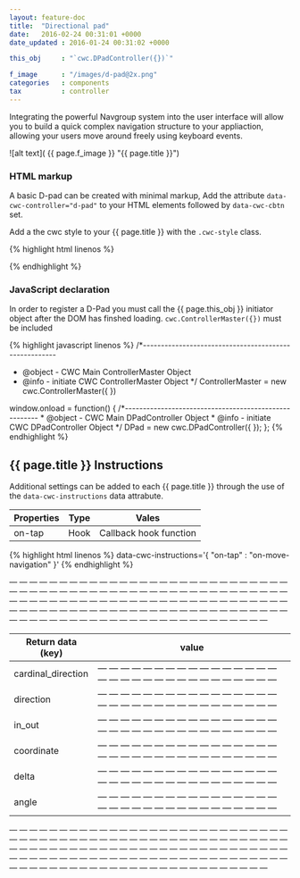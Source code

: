 ```yaml
---
layout: feature-doc
title:  "Directional pad"
date:   2016-02-24 00:31:01 +0000
date_updated : 2016-01-24 00:31:02 +0000

this_obj     : "`cwc.DPadController({})`"

f_image      : "/images/d-pad@2x.png"
categories   : components
tax          : controller
---
```

Integrating the powerful Navgroup system into the user interface will allow you to build a quick complex navigation structure to your appliaction, allowing your users move around freely using keyboard events.
<!--more-->

![alt text]( {{ page.f_image }} "{{ page.title }}")

### HTML markup
A basic D-pad can be created with minimal markup, Add the attribute `data-cwc-controller="d-pad"` to your HTML elements followed by `data-cwc-cbtn` set.

Add a the cwc style to your {{ page.title }} with the `.cwc-style` class.

{% highlight html linenos %}
<section class="dpad cwc-style" data-cwc-controller="dpad" >
    <span data-cwc-cbtn="up" ></span>
    <span data-cwc-cbtn="right" ></span>
    <span data-cwc-cbtn="down" ></span>
    <span data-cwc-cbtn="left" ></span>
    <span data-cwc-cbtn="enter" ></span>
</section>
{% endhighlight %}

### JavaScript declaration
In order to register a D-Pad you must call the {{ page.this_obj }} initiator object after the DOM has finshed loading. `cwc.ControllerMaster({})` must be included

{% highlight javascript linenos %}
/*------------------------------------------------------
* @object - CWC Main ControllerMaster Object
* @info   - initiate CWC ControllerMaster Object
*/
ControllerMaster = new cwc.ControllerMaster({
})

window.onload = function() {
    /*------------------------------------------------------
    * @object - CWC Main DPadController Object
    * @info   - initiate CWC DPadController Object
    */
    DPad = new cwc.DPadController({
    });
};
{% endhighlight %}


[comment]: <> (--------------------------------------------------------------------------------------------------------)
[comment]: <> (--------------------------------------------------------------------------------------------------------)


## {{ page.title }} Instructions
Additional settings can be added to each {{ page.title }} through the use of the `data-cwc-instructions` data attrabute.

| Properties    | Type    | Vales                  |
| ------------- | ------- | --------------         |
| on-tap        | Hook    | Callback hook function |

{% highlight html linenos %}
data-cwc-instructions='{ "on-tap" : "on-move-navigation"  }'
{% endhighlight %}


— — — — — — — — — — — — — — — — — — — — — — — — — — — — — — — — — — — — — — — — — — — — — — — — — — — — — — — — — — — — — — — — — — — — — — — — — — — — — — — — — — — — — — — — — — — — — — — — — — — — — — — — — — — — — — — — — — — — — — — — — — — — — — — — — — — — — — — — — —

| Return data (key)    | value                                                          |
| -------------------- | -------------------------------------------------------------- |
| cardinal_direction   | — — — — — — — — — — — — — — — — — — — — — — — — — — — — — — — —|
| direction            | — — — — — — — — — — — — — — — — — — — — — — — — — — — — — — — —|
| in_out               | — — — — — — — — — — — — — — — — — — — — — — — — — — — — — — — —|
| coordinate           | — — — — — — — — — — — — — — — — — — — — — — — — — — — — — — — —|
| delta                | — — — — — — — — — — — — — — — — — — — — — — — — — — — — — — — —|
| angle                | — — — — — — — — — — — — — — — — — — — — — — — — — — — — — — — —|

— — — — — — — — — — — — — — — — — — — — — — — — — — — — — — — — — — — — — — — — — — — — — — — — — — — — — — — — — — — — — — — — — — — — — — — — — — — — — — — — — — — — — — — — — — — — — — — — — — — — — — — — — — — — — — — — — — — — — — — — — — — — — — — — — — — — — — — — — —